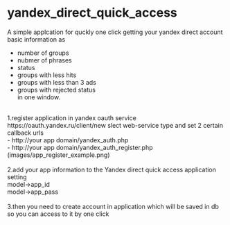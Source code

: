 # yandex_direct_quick_access

A simple applcation for quckly one click getting your yandex direct account basic information as <br />
 - number of groups <br />
 - nubmer of phrases <br />
 - status <br />
 - groups with less hits <br />
 - groups with less than 3 ads <br />
 - groups with rejected status  <br />
in one window. <br />
 <br />
1.register application in yandex oauth service https://oauth.yandex.ru/client/new slect web-service type and set 2 certain callback urls <br />
 - http://your app domain/yandex_auth.php <br />
 - http://your app domain/yandex_auth_register.php <br />
(images/app_register_example.png) <br />
 <br />
2.add your app information to the  Yandex direct quick access application setting  <br />
 model->app_id <br />
 model->app_pass <br />
 <br />
3.then you need to create account in application which will be saved in db so you can access to it by one click <br />
